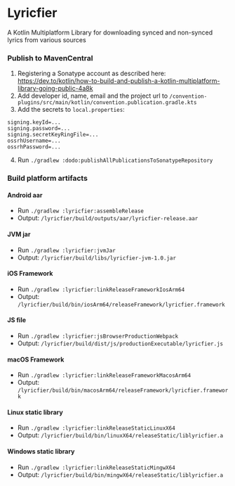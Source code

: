 # Lyricfier

A Kotlin Multiplatform Library for downloading synced and non-synced lyrics from various sources

### Publish to MavenCentral

1) Registering a Sonatype account as described here: 
   https://dev.to/kotlin/how-to-build-and-publish-a-kotlin-multiplatform-library-going-public-4a8k
2) Add developer id, name, email and the project url to
   `/convention-plugins/src/main/kotlin/convention.publication.gradle.kts`
3) Add the secrets to `local.properties`:

```
signing.keyId=...
signing.password=...
signing.secretKeyRingFile=...
ossrhUsername=...
ossrhPassword=...
```

4) Run `./gradlew :dodo:publishAllPublicationsToSonatypeRepository`

### Build platform artifacts

#### Android aar

- Run `./gradlew :lyricfier:assembleRelease`
- Output: `/lyricfier/build/outputs/aar/lyricfier-release.aar`

#### JVM jar

- Run `./gradlew :lyricfier:jvmJar`
- Output: `/lyricfier/build/libs/lyricfier-jvm-1.0.jar`

#### iOS Framework

- Run `./gradlew :lyricfier:linkReleaseFrameworkIosArm64`
- Output: `/lyricfier/build/bin/iosArm64/releaseFramework/lyricfier.framework`

#### JS file

- Run `./gradlew :lyricfier:jsBrowserProductionWebpack`
- Output: `/lyricfier/build/dist/js/productionExecutable/lyricfier.js`

#### macOS Framework

- Run `./gradlew :lyricfier:linkReleaseFrameworkMacosArm64`
- Output: `/lyricfier/build/bin/macosArm64/releaseFramework/lyricfier.framework`

#### Linux static library

- Run `./gradlew :lyricfier:linkReleaseStaticLinuxX64`
- Output: `/lyricfier/build/bin/linuxX64/releaseStatic/liblyricfier.a`

#### Windows static library

- Run `./gradlew :lyricfier:linkReleaseStaticMingwX64`
- Output: `/lyricfier/build/bin/mingwX64/releaseStatic/liblyricfier.a`
